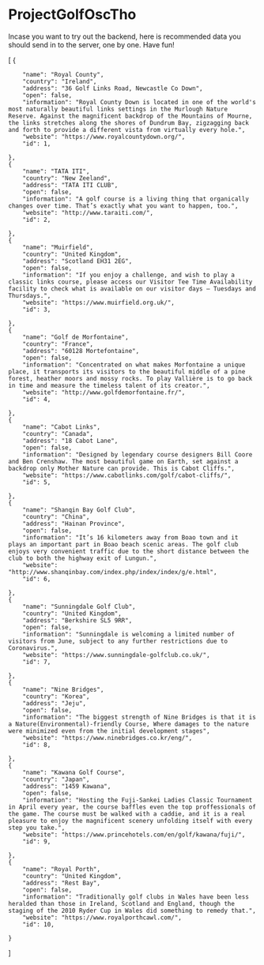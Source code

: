 # ProjectGolfOscTho
Incase you want to try out the backend, here is recommended data you should send in to the server, one by one.
Have fun!

[
    {
    
        "name": "Royal County",
        "country": "Ireland",
        "address": "36 Golf Links Road, Newcastle Co Down",
        "open": false,
        "information": "Royal County Down is located in one of the world's most naturally beautiful links settings in the Murlough Nature Reserve. Against the magnificent backdrop of the Mountains of Mourne, the links stretches along the shores of Dundrum Bay, zigzagging back and forth to provide a different vista from virtually every hole.",
        "website": "https://www.royalcountydown.org/",
        "id": 1,
        
    },
    {
        "name": "TATA ITI",
        "country": "New Zeeland",
        "address": "TATA ITI CLUB",
        "open": false,
        "information": "A golf course is a living thing that organically changes over time. That’s exactly what you want to happen, too.",
        "website": "http://www.taraiti.com/",
        "id": 2,
        
    },
    {
        "name": "Muirfield",
        "country": "United Kingdom",
        "address": "Scotland EH31 2EG",
        "open": false,
        "information": "If you enjoy a challenge, and wish to play a classic links course, please access our Visitor Tee Time Availability facility to check what is available on our visitor days – Tuesdays and Thursdays.",
        "website": "https://www.muirfield.org.uk/",
        "id": 3,
        
    },
    {
        "name": "Golf de Morfontaine",
        "country": "France",
        "address": "60128 Mortefontaine",
        "open": false,
        "information": "Concentrated on what makes Morfontaine a unique place, it transports its visitors to the beautiful middle of a pine forest, heather moors and mossy rocks. To play Vallière is to go back in time and measure the timeless talent of its creator.",
        "website": "http://www.golfdemorfontaine.fr/",
        "id": 4,
        
    },
    {
        "name": "Cabot Links",
        "country": "Canada",
        "address": "18 Cabot Lane",
        "open": false,
        "information": "Designed by legendary course designers Bill Coore and Ben Crenshaw. The most beautiful game on Earth, set against a backdrop only Mother Nature can provide. This is Cabot Cliffs.",
        "website": "https://www.cabotlinks.com/golf/cabot-cliffs/",
        "id": 5,
        
    },
    {
        "name": "Shanqin Bay Golf Club",
        "country": "China",
        "address": "Hainan Province",
        "open": false,
        "information": "It’s 16 kilometers away from Boao town and it plays an important part in Boao beach scenic areas. The golf club enjoys very convenient traffic due to the short distance between the club to both the highway exit of Lungun.",
        "website": "http://www.shanqinbay.com/index.php/index/index/g/e.html",
        "id": 6,
        
    },
    {
        "name": "Sunningdale Golf Club",
        "country": "United Kingdom",
        "address": "Berkshire SL5 9RR",
        "open": false,
        "information": "Sunningdale is welcoming a limited number of visitors from June, subject to any further restrictions due to Coronavirus.",
        "website": "https://www.sunningdale-golfclub.co.uk/",
        "id": 7,
        
    },
    {
        "name": "Nine Bridges",
        "country": "Korea",
        "address": "Jeju",
        "open": false,
        "information": "The biggest strength of Nine Bridges is that it is a Nature(Environmental)-friendly Course, Where damages to the nature were minimized even from the initial development stages",
        "website": "https://www.ninebridges.co.kr/eng/",
        "id": 8,
        
    },
    {
        "name": "Kawana Golf Course",
        "country": "Japan",
        "address": "1459 Kawana",
        "open": false,
        "information": "Hosting the Fuji-Sankei Ladies Classic Tournament in April every year, the course baffles even the top proffessionals of the game. The course must be walked with a caddie, and it is a real pleasure to enjoy the magnificent scenery unfolding itself with every step you take.",
        "website": "https://www.princehotels.com/en/golf/kawana/fuji/",
        "id": 9,
        
    },
    {
        "name": "Royal Porth",
        "country": "United Kingdom",
        "address": "Rest Bay",
        "open": false,
        "information": "Traditionally golf clubs in Wales have been less heralded than those in Ireland, Scotland and England, though the staging of the 2010 Ryder Cup in Wales did something to remedy that.",
        "website": "https://www.royalporthcawl.com/",
        "id": 10,
        
    }
]
